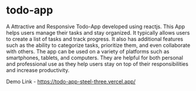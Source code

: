 # todo-app
A Attractive and Responsive Todo-App developed using reactjs.
This App helps users manage their tasks and stay organized. It typically allows users to create a list of tasks and track progress.
It also has additional features such as the ability to categorize tasks, prioritize them, and even collaborate with others. The app can be used on a variety of platforms such as smartphones, tablets, and computers. They are helpful for both personal and professional use as they help users stay on top of their responsibilities and increase productivity.

Demo Link - https://todo-app-steel-three.vercel.app/
